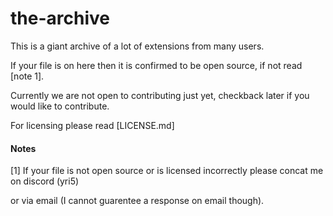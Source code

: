 # the-archive

This is a giant archive of a lot of extensions from many users.

If your file is on here then it is confirmed to be open source, if not read [note 1].

Currently we are not open to contributing just yet, checkback later if you would like to contribute.

For licensing please read [LICENSE.md]

#### Notes

[1] If your file is not open source or is licensed incorrectly please concat me on discord (yri5)

or via email (I cannot guarentee a response on email though).